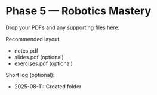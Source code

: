 # Phase 5 — Robotics Mastery

Drop your PDFs and any supporting files here.

Recommended layout:
- notes.pdf
- slides.pdf (optional)
- exercises.pdf (optional)

Short log (optional):
- 2025-08-11: Created folder


